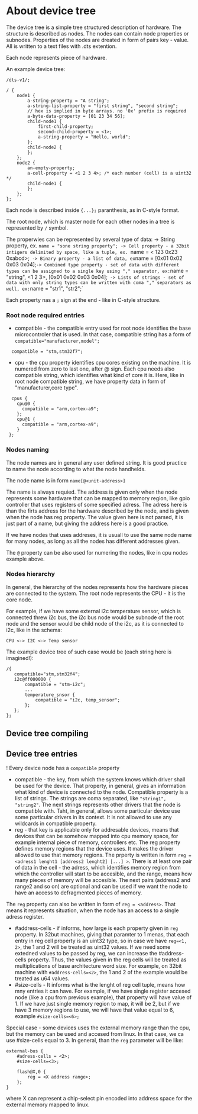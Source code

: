 # About device tree

The device tree is a simple tree structured description of hardware. The structure is described as nodes. The nodes can contain node properties or subnodes. Properties of the nodes are dreated in form of pairs key - value. All is written to a text files with .dts extention.

Each node represents piece of hardware.

An example device tree:
```
/dts-v1/;

/ {
    node1 {
        a-string-property = "A string";
        a-string-list-property = "first string", "second string";
        // hex is implied in byte arrays. no '0x' prefix is required
        a-byte-data-property = [01 23 34 56];
        child-node1 {
            first-child-property;
            second-child-property = <1>;
            a-string-property = "Hello, world";
        };
        child-node2 {
        };
    };
    node2 {
        an-empty-property;
        a-cell-property = <1 2 3 4>; /* each number (cell) is a uint32 */
        child-node1 {
        };
    };
};
```
Each node is described inside `{...};` paranthesis, as in C-style format. 

The root node, which is master node for each other nodes in a tree is represented by `/` symbol.

The properwies can be represented by several type of data:
-> String property, ex. `name = "sone string property";
-> Cell property - a 32bit intigers delimited by space, like a tuple, ex. `name = < 123 0x23 0xabcd>;`
-> Binary property - a list of data, ex`name = [0x01 0x02 0x03 0x04];`
-> Combined type property - set of data with different types can be assigned to a single key using "," separator, ex: `name = "string", <1 2 3>, [0x01 0x02 0x03 0x04];`
-> Lists of strings - set of data with only string types can be written with coma "," separators as well, ex:`name = "str1", "str2";`

Each property nas a `;` sign at the end - like in C-style structure.

### Root node required entries

* compatible - the compatible entry used for root node identifies the base microcontroler that is used. In that case, compatible string has a form of `compatible="manufacturer,model";` 
 
```
  compatible = "stm,stm32f7";
```

* cpu - the cpu property identifies cpu cores existing on the machine. It is numered from zero to last one, after @ sign. Each cpu needs also compatible string, which identifies what kind of core it is. Here, like in root node compatible string, we have property data in form of "manufacturer,core type".

```
  cpus {
    cpu@0 {
      compatible = "arm,cortex-a9";
    };
    cpu@1 {
      compatible = "arm,cortex-a9";
    }
 };
```

### Nodes naming

The node names are in general any user defined string. It is good practice to name the node according to what the node handhelds.

The node name is in form `name[@<unit-address>]`

The name is always requied. The address is given only when the node represents some hardware that can be mapped to memory region, like gpio controller that uses registers of some specified adress. The adress here is than the firts address for the hardware described by the node, and is given when the node has reg property. The value given here is not parsed, it is just part of a name, but giving the address here is a good practice.

If we have nodes that uses addreses, it is usuall to use the same node name for many nodes, as long as all the nodes has different addresses given.

The `@` property can be also used for numering the nodes, like in cpu nodes example above.

### Nodes hierarchy

In general, the hierarchy of the nodes represents how the hardware pieces are connected to the system. The root node represents the CPU - it is the core node.

For example, if we have some external i2c temperature sensor, which is connected threw i2c bus, the i2c bus node would be subnode of the root node and the sensor would be child node of the i2c, as it is connected to i2c, like in the schema:

    CPU <-> I2C <-> Temp sensor
    
 The example device tree of such case would be (each string here is imagined!):
 
 ```
 /{
    compatible="stm,stm32f4";
    i2c@ff000000 {
        compatible = "stm-i2c";
        ...
        temperature_snsor {
            compatible = "i2c, temp_sensor";
        };
    };
};
```
        

## Device tree compiling

## Device tree entries

! Every device node has a `compatible` property

* compatible - the key, from which the system knows which driver shall be used for the device. That property, in general, gives an information what kind of device is connected to the node. Compatible property is a list of strings. The strings are coma separated, like `"string1", "string2"`. The next strings represents other drivers that the node is compatible with. Taht, in general, allows some particular device use some particular drivers in its context. It is not allowed to use any wildcards in compatible property.
* reg - that key is applicable only for addresable devices, means that devices that can be somehow mapped into cpu memory space, for example internal piece of memory, controllers etc. The reg property defines memory regions that the device uses. It makes the driver allowed to use that memory regions. The prperty is written in form `reg = <adress1 lenght1 [address2 lenght2] [...] >`. There is at least one pair of data in the cell - the adress, which identifies memory region from which the controller will start to be accesible, and the range, means how many pieces of memory will be accesible. The next pairs (address2 and range2 and so on) are optional and can be used if we want the node to have an access to defragmented pieces of memory.

The `reg` property can also be written in form of `reg = <address>`. That means it represents situation, when the node has an access to a single adress register.

* #address-cells - if informs, how large is each property given in `reg` property. In 32but machines, giving that paramter to 1 menas, that each entry in reg cell property is an uint32 type, so in case we have `reg=<1, 2>`, the 1 and 2 will be treated as uint32 values. If we need some extedned values to be passed by reg, we can increase the #address-cells property. Thus, the values given in the reg cells will be treated as multiplications of base architecture word size. For example, on 32bit machine with `#address-cells=<2>`, the 1 and 2 of the example would be treated as u64 values.
* #size-cells - It informs what is the lenght of reg cell tuple, means how mny entries it can have. For example, if we have single register accesed node (like a cpu from previous example), that property will have value of 1. If we have just single memory region to map, it will be 2, but if we have 3 memory regions to use, we will have that value equal to 6, example `#size-cells=<6>;`

Special case - some devices uses the external memory range than the cpu, but the memory can be used and accesed from linux. In that case, we ca use #size-cells equal to 3. In general, than the `reg` parameter will be like:
```
external-bus {
    #adress-cells = <2>;
    #size-cells=<3>;

    flash@X,0 {
        reg = <X address range>;
    };
}
```
where X can represent a chip-select pin encoded into address space for the external memory mapped to linux.

